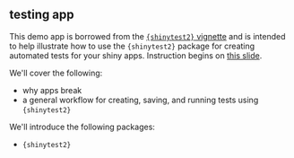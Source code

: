 ## testing app

This demo app is borrowed from the [`{shinytest2}` vignette](https://rstudio.github.io/shinytest2/articles/shinytest2.html) and is intended to help illustrate how to use the `{shinytest2}` package for creating automated tests for your shiny apps. Instruction begins on [this slide](https://ucsb-meds.github.io/EDS430-Shiny/#/testing).

We'll cover the following:

-   why apps break
-   a general workflow for creating, saving, and running tests using `{shinytest2}`

We'll introduce the following packages:

-   `{shinytest2}`
